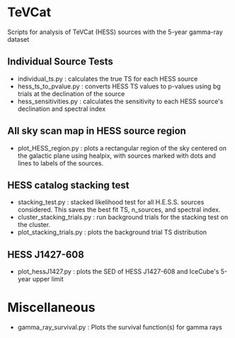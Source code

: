 # TeVCat

Scripts for analysis of TeVCat (HESS) sources with the 5-year gamma-ray dataset

## Individual Source Tests

* individual_ts.py
    : calculates the true TS for each HESS source
* hess_ts_to_pvalue.py
    : converts HESS TS values to p-values using bg trials at the declination of the source
* hess_sensitivities.py
    : calculates the sensitivity to each HESS source's declination and spectral index 

## All sky scan map in HESS source region

* plot_HESS_region.py
    : plots a rectangular region of the sky centered on the galactic plane using healpix, with sources marked with dots and lines to labels of the sources.

## HESS catalog stacking test

* stacking_test.py
    : stacked likelihood test for all H.E.S.S. sources considered. This saves the best fit TS, n_sources, and spectral index.
* cluster_stacking_trials.py
    : run background trials for the stacking test on the cluster.
* plot_stacking_trials.py
    : plots the background trial TS distribution

## HESS J1427-608

* plot_hessJ1427.py
    : plots the SED of HESS J1427-608 and IceCube's 5-year upper limit

# Miscellaneous

* gamma_ray_survival.py
    : Plots the survival function(s) for gamma rays 
